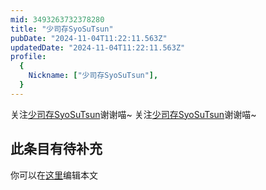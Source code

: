 ```yaml
---
mid: 3493263732378280
title: "少司存SyoSuTsun"
pubDate: "2024-11-04T11:22:11.563Z"
updatedDate: "2024-11-04T11:22:11.563Z"
profile:
  {
    Nickname: ["少司存SyoSuTsun"],
  }
---
```


关注[少司存SyoSuTsun](https://space.bilibili.com/3493263732378280)谢谢喵~ 关注[少司存SyoSuTsun](https://space.bilibili.com/3493263732378280)谢谢喵~

## 此条目有待补充
你可以在[这里](https://github.com/Yuhanawa/VTuber.ICU-Content/edit/master/v/少司存SyoSuTsun/index.md)编辑本文
